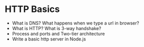 # HTTP Basics

* What is DNS? What happens when we type a url in browser?
* What is HTTP? What is 3-way handshake?
* Process and ports and Two-tier architecture
* Write a basic http server in Node.js